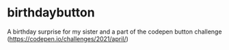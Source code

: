 # birthdaybutton

A birthday surprise for my sister and a part of the codepen button challenge (https://codepen.io/challenges/2021/april/)
